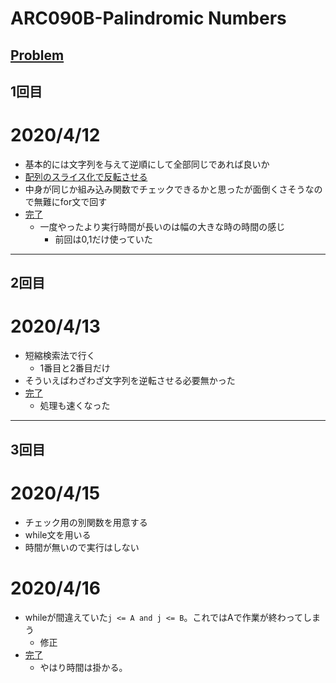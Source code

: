 # ARC090B-Palindromic Numbers
[Problem](https://atcoder.jp/contests/abc090/tasks/abc090_b)
-----
## 1回目
# 2020/4/12
* 基本的には文字列を与えて逆順にして全部同じであれば良いか
* [配列のスライス化で反転させる](https://note.nkmk.me/python-reverse-reversed/)
* 中身が同じか組み込み関数でチェックできるかと思ったが面倒くさそうなので無難にfor文で回す
* [完了](https://atcoder.jp/contests/abc090/submissions/3882093)
    * 一度やったより実行時間が長いのは幅の大きな時の時間の感じ
        * 前回は0,1だけ使っていた
-----
## 2回目
# 2020/4/13
* 短縮検索法で行く
    * 1番目と2番目だけ
* そういえばわざわざ文字列を逆転させる必要無かった
* [完了](https://atcoder.jp/contests/abc090/submissions/11889395)
    * 処理も速くなった
-----
## 3回目
# 2020/4/15
* チェック用の別関数を用意する
* while文を用いる
* 時間が無いので実行はしない
# 2020/4/16
* whileが間違えていた`j <= A and j <= B`。これではAで作業が終わってしまう
    * 修正
* [完了](https://atcoder.jp/contests/abc090/submissions/11980411)
    * やはり時間は掛かる。